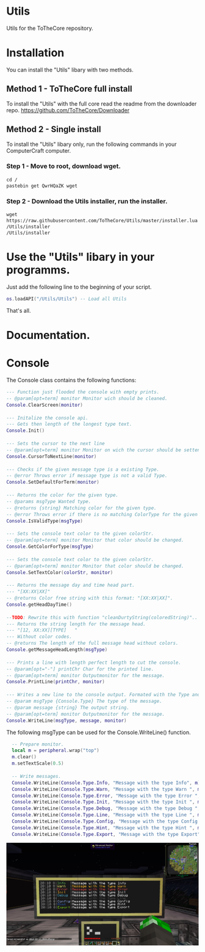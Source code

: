 # Utils
Utils for the ToTheCore repository.

# Installation
You can install the "Utils" libary with two methods.

## Method 1 - ToTheCore full install
To install the "Utils" with the full core read the readme from the downloader repo.
https://github.com/ToTheCore/Downloader

## Method 2 - Single install
To install the "Utils" libary only, run the following commands in your ComputerCraft computer.
### Step 1 - Move to root, download wget.
```shell
cd /
pastebin get QwrHQaZK wget
```
### Step 2 - Download the Utils installer, run the installer.
```shell
wget https://raw.githubusercontent.com/ToTheCore/Utils/master/installer.lua /Utils/installer
/Utils/installer
```

# Use the "Utils" libary in your programms.
Just add the following line to the beginning of your script.
```lua
os.loadAPI("/Utils/Utils") -- Load all Utils
```
That's all.

# Documentation.
# Console
The Console class contains the following functions:
```lua
--- Function just flooded the console with empty prints.
-- @param[opt=term] monitor Monitor wich should be cleaned.
Console.ClearScreen(monitor)

--- Initalize the console api.
--- Gets then length of the longest type text.
Console.Init()

--- Sets the cursor to the next line
-- @param[opt=term] monitor Monitor on wich the cursor should be setten.
Console.CursorToNextLine(monitor) 

--- Checks if the given message type is a existing Type.
-- @error Throws error if message type is not a valid Type.
Console.SetDefaultForTerm(monitor)

--- Returns the color for the given type.
-- @params msgType Wanted type.
-- @returns {string} Matching color for the given type.
-- @error Throws error if there is no matching ColorType for the given Type.
Console.IsValidType(msgType)

--- Sets the console text color to the given colorStr.
-- @param[opt=term] monitor Monitor that color should be changed.
Console.GetColorForType(msgType)

--- Sets the console text color to the given colorStr.
-- @param[opt=term] monitor Monitor that color should be changed.
Console.SetTextColor(colorStr, monitor)

--- Returns the message day and time head part.
--- "[XX:XX|XX]"
-- @returns Color free string with this format: "[XX:XX|XX]".
Console.getHeadDayTime()

--TODO: Rewrite this with function "cleanDurtyString(coloredString)".. [CleanerCode]
--- Returns the string length for the message head. 
--- "[12, XX:XX][TYPE]   "
--- Without color codes.
-- @returns The length of the full message head without colors.
Console.getMessageHeadLength(msgType)

--- Prints a line with length perfect length to cut the console. 
-- @param[opt="-"] printChr Char for the printed line.
-- @param[opt=term] monitor Outputmonitor for the message.
Console.PrintLine(printChr, monitor)

--- Writes a new line to the console output. Formated with the Type and time.
-- @param msgType {Console.Type} The type of the message.
-- @param message {string} The output string.
-- @param[opt=term] monitor Outputmonitor for the message.
Console.WriteLine(msgType, message, monitor)
```

The following msgType can be used for the Console.WriteLine() function.
```lua
  -- Prepare monitor.
  local m = peripheral.wrap("top")
  m.clear()
  m.setTextScale(0.5)
  
  -- Write messages.
  Console.WriteLine(Console.Type.Info, "Message with the type Info", m)
  Console.WriteLine(Console.Type.Warn, "Message with the type Warn ", m)
  Console.WriteLine(Console.Type.Error, "Message with the type Error ", m)
  Console.WriteLine(Console.Type.Init, "Message with the type Init ", m)
  Console.WriteLine(Console.Type.Debug, "Message with the type Debug ", m)
  Console.WriteLine(Console.Type.Line, "Message with the type Line ", m)
  Console.WriteLine(Console.Type.Config, "Message with the type Config ", m)
  Console.WriteLine(Console.Type.Hint, "Message with the type Hint ", m)
  Console.WriteLine(Console.Type.Export, "Message with the type Export", m)
```

![Console Types](https://github.com/ToTheCore/Documentation/blob/master/Screenshots/Utils_ConsoleTypes.png?raw=true)


